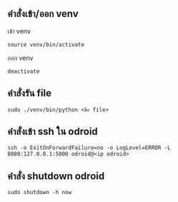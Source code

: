## คำสั่งเข้า/ออก venv
เข้า venv
```
source venv/bin/activate
```

ออก venv
```
deactivate
```

## คำสั่งรัน file
```
sudo ./venv/bin/python <ชื่อ file>
```

## คำสั่งเข้า ssh ใน odroid
```
ssh -o ExitOnForwardFailure=no -o LogLevel=ERROR -L 8080:127.0.0.1:5000 odroid@<ip odroid>
```

## คำสั่ง shutdown odroid
```
sudo shutdown -h now
```
